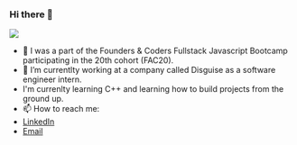 ### Hi there 👋
![](https://user-images.githubusercontent.com/60614102/89591450-1b8eb580-d842-11ea-8b49-41bd37de6762.png)
- 🔭 I was a part of the Founders & Coders Fullstack Javascript Bootcamp participating in the 20th cohort (FAC20). 
- 🌱 I’m currentlty working at a company called Disguise as a software engineer intern.
- I'm currenlty learning C++ and learning how to build projects from the ground up.  
- 📫 How to reach me:
-   [LinkedIn](https://www.linkedin.com/in/ephie-oyedoh)
-   [Email](ephieoyedoh7@gmail.com)
<!--
**ephieo/ephieo** is a ✨ _special_ ✨ repository because its `README.md` (this file) appears on your GitHub profile.

Here are some ideas to get you started:

<!--- 👯 I’m looking to collaborate on ...
- 🤔 I’m looking for help with ...
- 💬 Ask me about ...
- 📫 How to reach me: ...
- 😄 Pronouns: ...
- ⚡ Fun fact: ...
-->
